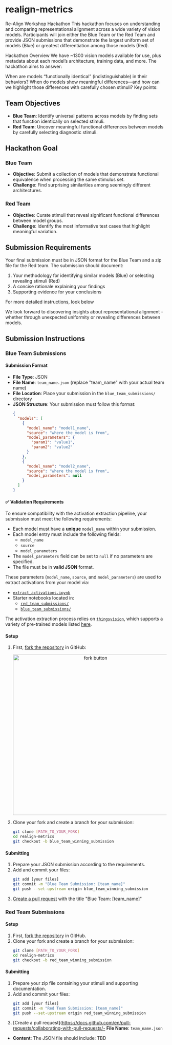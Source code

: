 # realign-metrics


Re-Align Workshop Hackathon
This hackathon focuses on understanding and comparing representational alignment across a wide variety of vision models. Participants will join either the Blue Team or the Red Team and provide JSON submissions that demonstrate the largest uniform set of models (Blue) or greatest differentiation among those models (Red).

Hackathon Overview
We have ~1300 vision models available for use, plus metadata about each model’s architecture, training data, and more. The hackathon aims to answer:

When are models “functionally identical” (indistinguishable) in their behaviors?
When do models show meaningful differences—and how can we highlight those differences with carefully chosen stimuli?
Key points:

## Team Objectives

- **Blue Team**: Identify universal patterns across models by finding sets that function identically on selected stimuli.
- **Red Team**: Uncover meaningful functional differences between models by carefully selecting diagnostic stimuli.

## Hackathon Goal

### Blue Team
- **Objective**: Submit a collection of models that demonstrate functional equivalence when processing the same stimulus set.
- **Challenge**: Find surprising similarities among seemingly different architectures.

### Red Team
- **Objective**: Curate stimuli that reveal significant functional differences between model groups.
- **Challenge**: Identify the most informative test cases that highlight meaningful variation.

## Submission Requirements
Your final submission must be in JSON format for the Blue Team and a zip file for the Red team. The submission should document:
1. Your methodology for identifying similar models (Blue) or selecting revealing stimuli (Red)
2. A concise rationale explaining your findings
3. Supporting evidence for your conclusions

For more detailed instructions, look below

We look forward to discovering insights about representational alignment - whether through unexpected uniformity or revealing differences between models.


## Submission Instructions

### Blue Team Submissions

#### Submission Format
- **File Type**: JSON
- **File Name**: `team_name.json` (replace "team_name" with your actual team name)
- **File Location**: Place your submission in the `blue_team_submissions/` directory
- **JSON Structure**: Your submission must follow this format:
  ```json
  {
    "models": [
      {
        "model_name": "model1_name",
        "source": "where the model is from",
        "model_parameters": {
          "param1": "value1",
          "param2": "value2"
        }
      },
      {
        "model_name": "model2_name",
        "source": "where the model is from",
        "model_parameters": null
      }
    ]
  }
#### ✅ Validation Requirements

To ensure compatibility with the activation extraction pipeline, your submission must meet the following requirements:

- Each model must have a **unique** `model_name` within your submission.
- Each model entry must include the following fields:
  - `model_name`
  - `source`
  - `model_parameters`
- The `model_parameters` field can be set to `null` if no parameters are specified.
- The file must be in **valid JSON** format.

These parameters (`model_name`, `source`, and `model_parameters`) are used to extract activations from your model via:

- [`extract_activations.ipynb`](./extract_activations.ipynb)
- Starter notebooks located in:
  - [`red_team_submissions/`](./red_team_submissions/)
  - [`blue_team_submissions/`](./blue_team_submissions/)

The activation extraction process relies on [`thingsvision`](https://github.com/MECLabTUDA/ThingsVision), which supports a variety of pre-trained models listed [here](https://thingsvision.github.io/AvailableModels.html).


#### Setup
1. First, [fork the repository](https://docs.github.com/en/get-started/quickstart/fork-a-repo) in GitHub:
    <a href="https://docs.github.com/en/get-started/quickstart/fork-a-repo">
    <div style="text-align:center"><img src="https://docs.github.com/assets/images/help/repository/fork_button.png" alt="fork button" width="500"/></div>
    </a>

2. Clone your fork and create a branch for your submission:
    ```bash
    git clone [PATH_TO_YOUR_FORK]
    cd realign-metrics
    git checkout -b blue_team_winning_submission
    ```

#### Submitting
1. Prepare your JSON submission according to the requirements.
2. Add and commit your files:
    ```bash
    git add [your files]
    git commit -m "Blue Team Submission: [team_name]"
    git push --set-upstream origin blue_team_winning_submission
    ```
3. [Create a pull request](https://docs.github.com/en/pull-requests/collaborating-with-pull-requests/proposing-changes-to-your-work-with-pull-requests/creating-a-pull-request) with the title "Blue Team: [team_name]"

### Red Team Submissions

#### Setup
1. First, [fork the repository](https://docs.github.com/en/get-started/quickstart/fork-a-repo) in GitHub.
2. Clone your fork and create a branch for your submission:
    ```bash
    git clone [PATH_TO_YOUR_FORK]
    cd realign-metrics
    git checkout -b red_team_winning_submission
    ```

#### Submitting
1. Prepare your zip file containing your stimuli and supporting documentation.
2. Add and commit your files:
    ```bash
    git add [your files]
    git commit -m "Red Team Submission: [team_name]"
    git push --set-upstream origin red_team_winning_submission
    ```
3. [Create a pull request](https://docs.github.com/en/pull-requests/collaborating-with-pull-requests/- **File Name**: `team_name.json`
- **Content**: The JSON file should include:
  TBD

